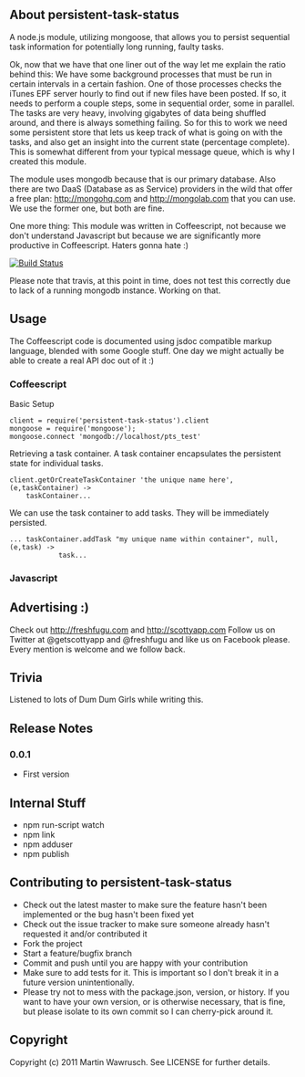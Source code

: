 ## About persistent-task-status

A node.js module, utilizing mongoose, that allows you to persist sequential task information for potentially long running, faulty tasks.

Ok, now that we have that one liner out of the way let me explain the ratio behind this: We have some background processes that must be run in certain intervals in a certain fashion. One of those processes checks the iTunes EPF server hourly to find out if new files have been posted. If so, it needs to perform a couple steps, some in sequential order, some in parallel. The tasks are very heavy, involving gigabytes of data being shuffled around, and there is always something failing. So for this to work we need some persistent store that lets us keep track of what is going on with the tasks, and also get an insight into the current state (percentage complete). This is somewhat different from your typical message queue, which is why I created this module.

The module uses mongodb because that is our primary database. Also there are two DaaS (Database as as Service) providers in the wild that offer a free plan: http://mongohq.com and http://mongolab.com that you can use. We use the former one, but both are fine.

One more thing:
This module was written in Coffeescript, not because we don't understand Javascript but because we are significantly more productive in Coffeescript. Haters gonna hate :)

[![Build Status](https://secure.travis-ci.org/freshfugu/persistent-task-status.png])](http://travis-ci.org/freshfugu/persistent-task-status)

Please note that travis, at this point in time, does not test this correctly due to lack of a running mongodb instance. Working on that.

## Usage

The Coffeescript code is documented using jsdoc compatible markup language, blended with some Google stuff. One day we might actually be able to create
a real API doc out of it :)

### Coffeescript

Basic Setup

	client = require('persistent-task-status').client
	mongoose = require('mongoose');
	mongoose.connect 'mongodb://localhost/pts_test'

Retrieving a task container. A task container encapsulates the persistent
state for individual tasks.

	client.getOrCreateTaskContainer 'the unique name here', (e,taskContainer) ->
		taskContainer...

We can use the task container to add tasks. They will be immediately persisted.

	... taskContainer.addTask "my unique name within container", null, (e,task) ->
				task...
    
### Javascript


## Advertising :)

Check out http://freshfugu.com and http://scottyapp.com
Follow us on Twitter at @getscottyapp and @freshfugu and like us on Facebook please. Every mention is welcome and we follow back.

## Trivia

Listened to lots of Dum Dum Girls while writing this.

## Release Notes

### 0.0.1
* First version

## Internal Stuff

* npm run-script watch
* npm link
* npm adduser
* npm publish

## Contributing to persistent-task-status
 
* Check out the latest master to make sure the feature hasn't been implemented or the bug hasn't been fixed yet
* Check out the issue tracker to make sure someone already hasn't requested it and/or contributed it
* Fork the project
* Start a feature/bugfix branch
* Commit and push until you are happy with your contribution
* Make sure to add tests for it. This is important so I don't break it in a future version unintentionally.
* Please try not to mess with the package.json, version, or history. If you want to have your own version, or is otherwise necessary, that is fine, but please isolate to its own commit so I can cherry-pick around it.

## Copyright

Copyright (c) 2011 Martin Wawrusch. See LICENSE for
further details.


